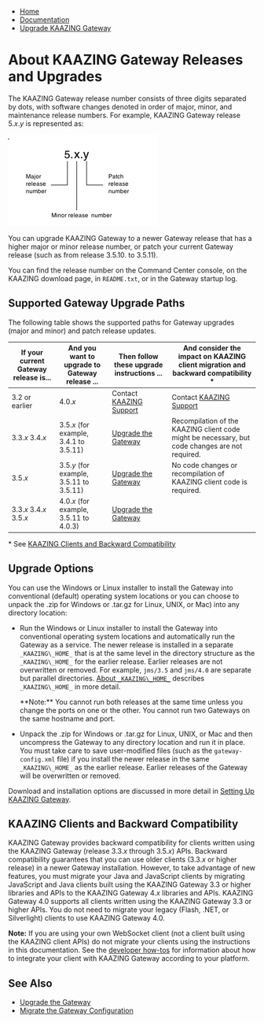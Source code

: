 -   [Home](../../index.md)
-   [Documentation](../index.md)
-   [Upgrade KAAZING Gateway](../index.md#security)

About KAAZING Gateway Releases and Upgrades
==================================================================================================

The KAAZING Gateway release number consists of three digits separated by dots, with software changes denoted in order of major, minor, and maintenance release numbers. For example, KAAZING Gateway release 5.*x*.*y* is represented as:

![](../images/releaseno.png)

You can upgrade KAAZING Gateway to a newer Gateway release that has a higher major or minor release number, or patch your current Gateway release (such as from release 3.5.10. to 3.5.11).

You can find the release number on the Command Center console, on the KAAZING download page, in `README.txt`, or in the Gateway startup log.

Supported Gateway Upgrade Paths
-----------------------------------------------------------------

The following table shows the supported paths for Gateway upgrades (major and minor) and patch release updates.

| If your current Gateway release is... | And you want to upgrade to Gateway release ... | Then follow these upgrade instructions ...              | And consider the impact on KAAZING client migration and backward compatibility \*               |
|---------------------------------------|------------------------------------------------|---------------------------------------------------------|-------------------------------------------------------------------------------------------------|
| 3.2 or earlier                        | 4.0.*x*                                        | Contact [KAAZING Support](http://kaazing.com/services/) | Contact [KAAZING Support](http://kaazing.com/services/)                                         |
| 3.3.*x* 3.4.*x*                       | 3.5.*x* (for example, 3.4.1 to 3.5.11)         | [Upgrade the Gateway](o_upgrade.md)                     | Recompilation of the KAAZING client code might be necessary, but code changes are not required. |
| 3.5.*x*                               | 3.5.*y* (for example, 3.5.11 to 3.5.11)        | [Upgrade the Gateway](o_upgrade.md)                     | No code changes or recompilation of KAAZING client code is required.                            |
| 3.3.*x* 3.4.*x* 3.5.*x*               | 4.0.*x* (for example, 3.5.11 to 4.0.3)         | [Upgrade the Gateway](o_upgrade.md)                     |                                                                                                 |

\* See [KAAZING Clients and Backward Compatibility](#client_backwardcompat)

<a name="upgradeoptions"></a>Upgrade Options
--------------------------------------------

You can use the Windows or Linux installer to install the Gateway into conventional (default) operating system locations or you can choose to unpack the .zip for Windows or .tar.gz for Linux, UNIX, or Mac) into any directory location:

-   Run the Windows or Linux installer to install the Gateway into conventional operating system locations and automatically run the Gateway as a service. The newer release is installed in a separate `_KAAZING\_HOME_` that is at the same level in the directory structure as the `_KAAZING\_HOME_` for the earlier release. Earlier releases are not overwritten or removed. For example, `jms/3.5` and `jms/4.0` are separate but parallel directories. [About `_KAAZING\_HOME_`](../about/about.md#kaazinghome) describes `_KAAZING\_HOME_` in more detail.
    <p>
    **Note:** You cannot run both releases at the same time unless you change the ports on one or the other. You cannot run two Gateways on the same hostname and port.
-   Unpack the .zip for Windows or .tar.gz for Linux, UNIX, or Mac and then uncompress the Gateway to any directory location and run it in place. You must take care to save user-modified files (such as the `gateway-config.xml` file) if you install the newer release in the same `_KAAZING\_HOME_` as the earlier release. Earlier releases of the Gateway will be overwritten or removed.

Download and installation options are discussed in more detail in [Setting Up KAAZING Gateway](../about/setup-guide.md).

<a name="client_backwardcompat"></a>KAAZING Clients and Backward Compatibility
------------------------------------------------------------------------------

KAAZING Gateway provides backward compatibility for clients written using the KAAZING Gateway (release 3.3.*x* through 3.5.*x*) APIs. Backward compatibility guarantees that you can use older clients (3.3.*x* or higher release) in a newer Gateway installation. However, to take advantage of new features, you must migrate your Java and JavaScript clients by migrating JavaScript and Java clients built using the KAAZING Gateway 3.3 or higher libraries and APIs to the KAAZING Gateway 4.*x* libraries and APIs. KAAZING Gateway 4.0 supports all clients written using the KAAZING Gateway 3.3 or higher APIs. You do not need to migrate your legacy (Flash, .NET, or Silverlight) clients to use KAAZING Gateway 4.0.

**Note:** If you are using your own WebSocket client (not a client built using the KAAZING client APIs) do not migrate your clients using the instructions in this documentation. See the [developer how-tos](../index.md#dev_topics) for information about how to integrate your client with KAAZING Gateway according to your platform.

<a name="seealso"></a>See Also
------------------------------

-   [Upgrade the Gateway](o_upgrade.md)
-   [Migrate the Gateway Configuration](p_migrate_gwconfig.md)


